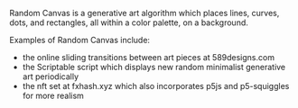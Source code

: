 Random Canvas is a generative art algorithm which places lines, curves, dots, and rectangles, all within a color palette, on a background.

Examples of Random Canvas include:
- the online sliding transitions between art pieces at 589designs.com
- the Scriptable script which displays new random minimalist generative art periodically
- the nft set at fxhash.xyz which also incorporates p5js and p5-squiggles for more realism
